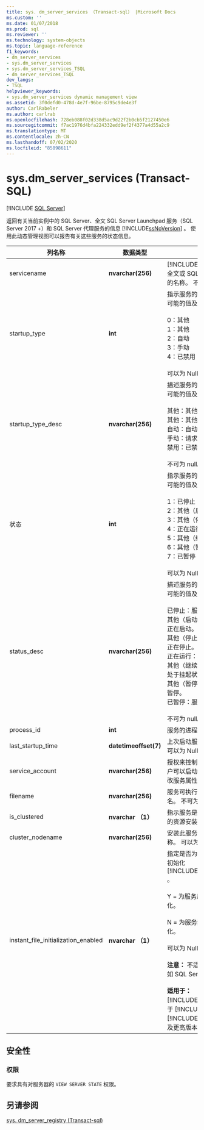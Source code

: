 ```yaml
---
title: sys. dm_server_services （Transact-sql） |Microsoft Docs
ms.custom: ''
ms.date: 01/07/2018
ms.prod: sql
ms.reviewer: ''
ms.technology: system-objects
ms.topic: language-reference
f1_keywords:
- dm_server_services
- sys.dm_server_services
- sys.dm_server_services_TSQL
- dm_server_services_TSQL
dev_langs:
- TSQL
helpviewer_keywords:
- sys.dm_server_services dynamic management view
ms.assetid: 3f0defd0-478d-4e7f-96be-8795c9de4e3f
author: CarlRabeler
ms.author: carlrab
ms.openlocfilehash: 728eb088f02d338d5ac9d22f2b0cb5f2127450e6
ms.sourcegitcommit: f7ac1976d4bfa224332edd9ef2f4377a4d55a2c9
ms.translationtype: MT
ms.contentlocale: zh-CN
ms.lasthandoff: 07/02/2020
ms.locfileid: "85898611"
---
```

# <a name="sysdm_server_services-transact-sql"></a>sys.dm_server_services (Transact-SQL)
[!INCLUDE [SQL Server](../../includes/applies-to-version/sqlserver.md)]

  返回有关当前实例中的 SQL Server、全文 SQL Server Launchpad 服务（SQL Server 2017 +）和 SQL Server 代理服务的信息 [!INCLUDE[ssNoVersion](../../includes/ssnoversion-md.md)] 。 使用此动态管理视图可以报告有关这些服务的状态信息。  
  
 
|列名称|数据类型|说明|  
|-----------------|---------------|-----------------|  
|servicename|**nvarchar(256)**|[!INCLUDE[ssDEnoversion](../../includes/ssdenoversion-md.md)]、全文或 SQL Server 代理服务的名称。 不可为 null。|  
|startup_type|**int**|指示服务的启动模式。 下面是可能的值及其相应的说明。<br /><br /> 0：其他<br />1：其他<br />2：自动<br />3：手动<br />4：已禁用<br /><br /> 可以为 Null。|  
|startup_type_desc|**nvarchar(256)**|描述服务的启动模式。 下面是可能的值及其相应的说明。<br /><br /> 其他：其他（引导启动）<br />其他：其他（系统启动）<br />自动：自动启动<br />手动：请求开始<br />禁用：已禁用<br /><br /> 不可为 null。|  
|状态|**int**|指示服务的当前状态。 下面是可能的值及其相应的说明。<br /><br /> 1：已停止<br />2：其他（启动挂起）<br />3：其他（停止挂起）<br />4：正在运行<br />5：其他（继续挂起）<br />6：其他（暂停挂起）<br />7：已暂停<br /><br /> 可以为 Null。|  
|status_desc|**nvarchar(256)**|描述服务的当前状态。 下面是可能的值及其相应的说明。<br /><br /> 已停止：服务已停止。<br />其他（启动操作挂起）：服务正在启动。<br />其他（停止操作挂起）：服务正在停止。<br />正在运行：服务正在运行。<br />其他（继续操作挂起）：服务处于挂起状态。<br />其他（暂停挂起）：服务正在暂停。<br />已暂停：服务已暂停。<br /><br /> 不可为 null。|  
|process_id|**int**|服务的进程 ID。 不可为 null。|  
|last_startup_time|**datetimeoffset(7)**|上次启动服务的日期和时间。 可以为 Null。|  
|service_account|**nvarchar(256)**|授权来控制服务的帐户。 此帐户可以启动或停止服务，或修改服务属性。 不可为 null。|  
|filename|**nvarchar(256)**|服务可执行文件的路径和文件名。 不可为 null。|  
|is_clustered|**nvarchar （1）**|指示服务是否作为群集服务器的资源安装。 不可为 null。|  
|cluster_nodename|**nvarchar(256)**|安装此服务的群集节点的名称。 可以为 Null。|
|instant_file_initialization_enabled|**nvarchar （1）**|指定是否为服务启用即时文件初始化 [!INCLUDE[ssDEnoversion](../../includes/ssdenoversion-md.md)] 。<br /><br />Y = 为服务启用即时文件初始化。<br /><br />N = 为服务禁用即时文件初始化。<br /><br /> 可以为 Null。<br /><br /> **注意：** 不适用于其他服务，例如 SQL Server 代理。<br /><br /> **适用于：** [!INCLUDE[ssNoVersion](../../includes/ssnoversion-md.md)]（始于 [!INCLUDE[sssql11](../../includes/sssql11-md.md)]SP4 [!INCLUDE[ssSQL15](../../includes/sssql15-md.md)] 和 SP1 及更高版本）。|  

## <a name="security"></a>安全性  
  
### <a name="permissions"></a>权限  
 要求具有对服务器的 `VIEW SERVER STATE` 权限。  
  
## <a name="see-also"></a>另请参阅  
 [sys. dm_server_registry &#40;Transact-sql&#41;](../../relational-databases/system-dynamic-management-views/sys-dm-server-registry-transact-sql.md)  
  

